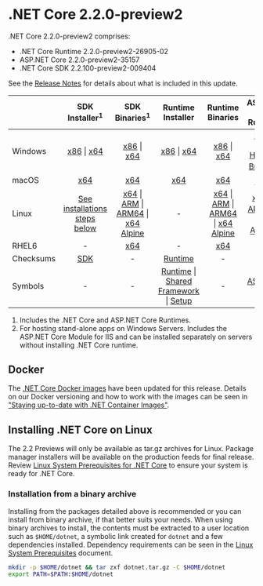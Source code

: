 # .NET Core 2.2.0-preview2

.NET Core 2.2.0-preview2 comprises:

* .NET Core Runtime 2.2.0-preview2-26905-02
* ASP.NET Core 2.2.0-preview2-35157
* .NET Core SDK 2.2.100-preview2-009404

See the [Release Notes](https://github.com/dotnet/core/blob/main/release-notes/2.2/preview/2.2.0-preview2.md) for details about what is included in this update.

|           | SDK Installer<sup>1</sup>                        | SDK Binaries<sup>1</sup>                 | Runtime Installer                                        | Runtime Binaries                                 | ASP.NET Core Runtime           |
| --------- | :------------------------------------------:     | :----------------------:                 | :---------------------------:                            | :-------------------------:                      | :-----------------:            |
| Windows   | [x86][sdk-win-x86.exe] \| [x64][sdk-win-x64.exe] | [x86][sdk-win-x86] \| [x64][sdk-win-x64] | [x86][runtime-win-x86.exe] \| [x64][runtime-win-x64.exe] | [x86][runtime-win-x86] \| [x64][runtime-win-x64] | [x86][asp-runtime-win-x86.exe] \| [x64][asp-runtime-win-x64.exe] <br> [Hosting Bundle][hosting-win-x64.exe]<sup>2</sup> |
| macOS     | [x64][sdk-mac-x64.pkg]  | [x64][sdk-mac-x64]     | [x64][runtime-mac-x64.pkg] | [x64][runtime-mac-x64] | [x64][asp-runtime-mac-x64]<sup>1</sup> |
| Linux     | [See installations steps below][linux-install]   | [x64][sdk-linux-x64] \| [ARM][sdk-linux-arm-x32] \| [ARM64][sdk-linux-arm-x64] \| [x64 Alpine][sdk-linux-musl-x64] | - | [x64][runtime-linux-x64] \| [ARM][runtime-linux-arm-x32] \| [ARM64][runtime-linux-arm-x64] \| [x64 Alpine][runtime-linux-musl-x64] | [x64][asp-runtime-linux-x64]<sup>1</sup>  \| [ARM32][asp-runtime-linux-arm-x86]<sup>1</sup> \| [x64 Alpine][asp-runtime-linux-musl-x64]<sup>1</sup> |
| RHEL6     | -                                                | [x64][sdk-rhel.6-x64]                    | -                                                        | [x64][runtime-rhel.6-x64] | - |
| Checksums | [SDK][checksums-sdk]                             | -                                        | [Runtime][checksums-runtime]                             | - | - |
| Symbols   | -                                                | -                                        | [Runtime][symbols-coreclr] \| [Shared Framework][symbols-corefx] \| [Setup][symbols-core-setup] | - | [ASP.NET Core][symbols-aspnetcore] |

1. Includes the .NET Core and ASP.NET Core Runtimes.
2. For hosting stand-alone apps on Windows Servers. Includes the ASP.NET Core Module for IIS and can be installed separately on servers without installing .NET Core runtime.

## Docker

The [.NET Core Docker images](https://hub.docker.com/r/microsoft/dotnet/) have been updated for this release. Details on our Docker versioning and how to work with the images can be seen in ["Staying up-to-date with .NET Container Images"](https://devblogs.microsoft.com/dotnet/staying-up-to-date-with-net-container-images/).

## Installing .NET Core on Linux

The 2.2 Previews will only be available as tar.gz archives for Linux. Package manager installers will be available on the production feeds for final release. Review [Linux System Prerequisites for .NET Core](https://github.com/dotnet/core/blob/main/Documentation/linux-prereqs.md) to ensure your system is ready for .NET Core.

### Installation from a binary archive

Installing from the packages detailed above is recommended or you can install from binary archive, if that better suits your needs. When using binary archives to install, the contents must be extracted to a user location such as `$HOME/dotnet`, a symbolic link created for `dotnet` and a few dependencies installed. Dependency requirements can be seen in the [Linux System Prerequisites](https://github.com/dotnet/core/blob/main/Documentation/linux-prereqs.md) document.

```bash
mkdir -p $HOME/dotnet && tar zxf dotnet.tar.gz -C $HOME/dotnet
export PATH=$PATH:$HOME/dotnet
```

[dlc-runtime]: https://download.microsoft.com/download/5/B/A/5BA1012E-5112-45C2-8369-152B49A6AA3B
[dlc-sdk]: https://download.microsoft.com/download/D/5/9/D593CD8F-04E7-425D-962C-86FF4C90B1DA
[blob-runtime]: https://dotnetcli.blob.core.windows.net/dotnet/Runtime/
[blob-sdk]: https://dotnetcli.blob.core.windows.net/dotnet/Sdk/
[release-notes]: https://github.com/dotnet/core/blob/main/release-notes/2.2/2.2.0-preview2-26905-02/2.2.0-preview2-26905-02.md

[runtime-linux-x64]: https://download.microsoft.com/download/5/B/A/5BA1012E-5112-45C2-8369-152B49A6AA3B/dotnet-runtime-2.2.0-preview2-26905-02-linux-x64.tar.gz
[runtime-linux-arm-x32]: https://download.microsoft.com/download/5/B/A/5BA1012E-5112-45C2-8369-152B49A6AA3B/dotnet-runtime-2.2.0-preview2-26905-02-linux-arm.tar.gz
[runtime-linux-musl-x64]: https://download.microsoft.com/download/5/B/A/5BA1012E-5112-45C2-8369-152B49A6AA3B/dotnet-runtime-2.2.0-preview2-26905-02-linux-musl-x64.tar.gz
[runtime-linux-arm-x64]: https://download.microsoft.com/download/5/B/A/5BA1012E-5112-45C2-8369-152B49A6AA3B/dotnet-runtime-2.2.0-preview2-26905-02-linux-arm64.tar.gz
[runtime-rhel.6-x64]: https://download.microsoft.com/download/5/B/A/5BA1012E-5112-45C2-8369-152B49A6AA3B/dotnet-runtime-2.2.0-preview2-26905-02-rhel.6-x64.tar.gz
[runtime-mac-x64]: https://download.microsoft.com/download/5/B/A/5BA1012E-5112-45C2-8369-152B49A6AA3B/dotnet-runtime-2.2.0-preview2-26905-02-osx-x64.tar.gz
[runtime-mac-x64.pkg]: https://download.microsoft.com/download/5/B/A/5BA1012E-5112-45C2-8369-152B49A6AA3B/dotnet-runtime-2.2.0-preview2-26905-02-osx-x64.pkg
[runtime-win-x86]: https://download.microsoft.com/download/5/B/A/5BA1012E-5112-45C2-8369-152B49A6AA3B/dotnet-runtime-2.2.0-preview2-26905-02-win-x86.zip
[runtime-win-x64]: https://download.microsoft.com/download/5/B/A/5BA1012E-5112-45C2-8369-152B49A6AA3B/dotnet-runtime-2.2.0-preview2-26905-02-win-x64.zip
[runtime-win-x86.exe]: https://download.microsoft.com/download/5/B/A/5BA1012E-5112-45C2-8369-152B49A6AA3B/dotnet-runtime-2.2.0-preview2-26905-02-win-x86.exe
[runtime-win-x64.exe]: https://download.microsoft.com/download/5/B/A/5BA1012E-5112-45C2-8369-152B49A6AA3B/dotnet-runtime-2.2.0-preview2-26905-02-win-x64.exe

[sdk-linux-x64]: https://download.microsoft.com/download/D/5/9/D593CD8F-04E7-425D-962C-86FF4C90B1DA/dotnet-sdk-2.2.100-preview2-009404-linux-x64.tar.gz
[sdk-linux-arm-x32]:  https://download.microsoft.com/download/D/5/9/D593CD8F-04E7-425D-962C-86FF4C90B1DA/dotnet-sdk-2.2.100-preview2-009404-linux-arm.tar.gz
[sdk-linux-arm-x64]:  https://download.microsoft.com/download/D/5/9/D593CD8F-04E7-425D-962C-86FF4C90B1DA/dotnet-sdk-2.2.100-preview2-009404-linux-arm64.tar.gz
[sdk-linux-musl-x64]:  https://download.microsoft.com/download/D/5/9/D593CD8F-04E7-425D-962C-86FF4C90B1DA/dotnet-sdk-2.2.100-preview2-009404-linux-musl-x64.tar.gz
[sdk-mac-x64]: https://download.microsoft.com/download/D/5/9/D593CD8F-04E7-425D-962C-86FF4C90B1DA/dotnet-sdk-2.2.100-preview2-009404-osx-x64.tar.gz
[sdk-mac-x64.pkg]: https://download.microsoft.com/download/D/5/9/D593CD8F-04E7-425D-962C-86FF4C90B1DA/dotnet-sdk-2.2.100-preview2-009404-osx-x64.pkg
[sdk-mac-x64.pkg-gs]: https://download.microsoft.com/download/D/5/9/D593CD8F-04E7-425D-962C-86FF4C90B1DA/dotnet-sdk-2.2.100-preview2-009404-osx-gs-x64.pkg
[sdk-win-x86]: https://download.microsoft.com/download/D/5/9/D593CD8F-04E7-425D-962C-86FF4C90B1DA/dotnet-sdk-2.2.100-preview2-009404-win-x86.zip
[sdk-win-x64]: https://download.microsoft.com/download/D/5/9/D593CD8F-04E7-425D-962C-86FF4C90B1DA/dotnet-sdk-2.2.100-preview2-009404-win-x64.zip
[sdk-win-x86.exe]: https://download.microsoft.com/download/D/5/9/D593CD8F-04E7-425D-962C-86FF4C90B1DA/dotnet-sdk-2.2.100-preview2-009404-win-x86.exe
[sdk-win-x86.exe-gs]: https://download.microsoft.com/download/D/5/9/D593CD8F-04E7-425D-962C-86FF4C90B1DA/dotnet-sdk-2.2.100-preview2-009404-win-gs-x86.exe
[sdk-win-x64.exe]: https://download.microsoft.com/download/D/5/9/D593CD8F-04E7-425D-962C-86FF4C90B1DA/dotnet-sdk-2.2.100-preview2-009404-win-x64.exe
[sdk-win-x64.exe-gs]: https://download.microsoft.com/download/D/5/9/D593CD8F-04E7-425D-962C-86FF4C90B1DA/dotnet-sdk-2.2.100-preview2-009404-win-gs-x64.exe
[sdk-rhel.6-x64]:  https://download.microsoft.com/download/D/5/9/D593CD8F-04E7-425D-962C-86FF4C90B1DA/dotnet-sdk-2.2.100-preview2-009404-rhel.6-x64.tar.gz

[hosting-win-x64.exe]: https://download.microsoft.com/download/5/B/A/5BA1012E-5112-45C2-8369-152B49A6AA3B/dotnet-hosting-2.2.0-preview2-35157-win.exe
[asp-runtime-linux-x64]: https://download.microsoft.com/download/5/B/A/5BA1012E-5112-45C2-8369-152B49A6AA3B/aspnetcore-runtime-2.2.0-preview2-35157-linux-x64.tar.gz
[asp-runtime-linux-arm-x86]:  https://download.microsoft.com/download/5/B/A/5BA1012E-5112-45C2-8369-152B49A6AA3B/aspnetcore-runtime-2.2.0-preview2-35157-linux-arm.tar.gz
[asp-runtime-linux-musl-x64]: https://download.microsoft.com/download/5/B/A/5BA1012E-5112-45C2-8369-152B49A6AA3B/aspnetcore-runtime-2.2.0-preview2-35157-linux-musl-x64.tar.gz
[asp-runtime-mac-x64]: https://download.microsoft.com/download/5/B/A/5BA1012E-5112-45C2-8369-152B49A6AA3B/aspnetcore-runtime-2.2.0-preview2-35157-osx-x64.tar.gz
[asp-runtime-win-x64.exe]: https://download.microsoft.com/download/5/B/A/5BA1012E-5112-45C2-8369-152B49A6AA3B/aspnetcore-runtime-2.2.0-preview2-35157-win-x64.exe
[asp-runtime-win-x86.exe]: https://download.microsoft.com/download/5/B/A/5BA1012E-5112-45C2-8369-152B49A6AA3B/aspnetcore-runtime-2.2.0-preview2-35157-win-x86.exe
[asp-runtime-win-x86]: https://download.microsoft.com/download/5/B/A/5BA1012E-5112-45C2-8369-152B49A6AA3B/aspnetcore-runtime-2.2.0-preview2-35157-win-x86.zip
[asp-runtime-win-x64]: https://download.microsoft.com/download/5/B/A/5BA1012E-5112-45C2-8369-152B49A6AA3B/aspnetcore-runtime-2.2.0-preview2-35157-win-x64.zip
[asp-store-linux-x64]: https://download.microsoft.com/download/5/B/A/5BA1012E-5112-45C2-8369-152B49A6AA3B/aspnetcore-store-2.2.0-preview2-35157-linux-x64.tar.gz
[asp-store-mac-x64]: https://download.microsoft.com/download/5/B/A/5BA1012E-5112-45C2-8369-152B49A6AA3B/aspnetcore-store-2.2.0-preview2-35157-osx-x64.tar.gz
[asp-store-win-x64]: https://download.microsoft.com/download/5/B/A/5BA1012E-5112-45C2-8369-152B49A6AA3B/AspNetCore.2.2.0-preview2-35157.RuntimePackageStore_x64.exe
[asp-store-win-x86]: https://download.microsoft.com/download/5/B/A/5BA1012E-5112-45C2-8369-152B49A6AA3B/AspNetCore.2.2.0-preview2-35157.RuntimePackageStore_x86.exe

[symbols-aspnetcore]: https://download.microsoft.com/download/5/B/A/5BA1012E-5112-45C2-8369-152B49A6AA3B/aspnet-2.2.0-preview2-symbols.zip
[symbols-coreclr]: https://download.microsoft.com/download/5/B/A/5BA1012E-5112-45C2-8369-152B49A6AA3B/coreclr-2.2.0-preview2-symbols.zip
[symbols-corefx]: https://download.microsoft.com/download/5/B/A/5BA1012E-5112-45C2-8369-152B49A6AA3B/corefx-2.2.0-preview2-symbols.zip
[symbols-core-setup]: https://download.microsoft.com/download/5/B/A/5BA1012E-5112-45C2-8369-152B49A6AA3B/core-setup-2.2.0-preview2-symbols.zip

[checksums-runtime]: https://dotnetcli.blob.core.windows.net/dotnet/checksums/2.2.0-preview2-26905-02-runtime-sha.txt
[checksums-sdk]: https://dotnetcli.blob.core.windows.net/dotnet/checksums/2.2.100-preview2-009404-sdk-sha.txt

[linux-install]: https://learn.microsoft.com/dotnet/core/install/linux

[dotnet-blog]: https://devblogs.microsoft.com/dotnet/2018/09/11/net-core-sep-2018-update/
[linux-setup]: https://github.com/dotnet/core/blob/main/Documentation/linux-setup.md
